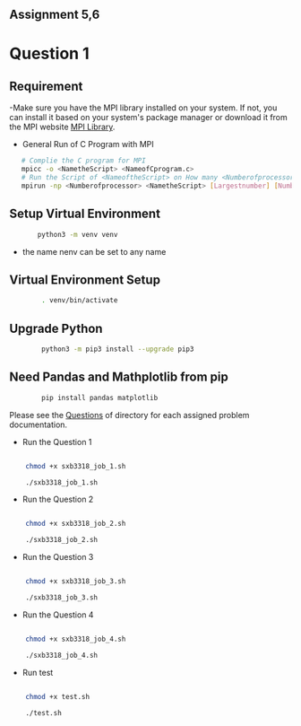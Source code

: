 ## Assignment 5,6

# Question 1

## Requirement
-Make sure you have the MPI library installed on your system. If not, you can install it based on your system's package manager or download it from the MPI website [MPI Library](https://www.mpi-forum.org/).

- General Run of C Program with MPI
 ```bash
    # Complie the C program for MPI
    mpicc -o <NametheScript> <NameofCprogram.c>
    # Run the Script of <NameoftheScript> on How many <Numberofprocessor>
    mpirun -np <Numberofprocessor> <NametheScript> [Largestnumber] [NumberofProcessor]

```

## Setup Virtual Environment
 ```bash
        python3 -m venv venv
```
- the name nenv can be set to any name

## Virtual Environment Setup
```bash
        . venv/bin/activate
```
## Upgrade Python
```bash
        python3 -m pip3 install --upgrade pip3
```

## Need Pandas and Mathplotlib from pip
```bash
        pip install pandas matplotlib
```

Please see the [Questions](/hw5-6-s2023.pdf) of directory for each assigned problem documentation.

- Run the Question 1
 ```bash

     chmod +x sxb3318_job_1.sh

     ./sxb3318_job_1.sh
```
- Run the Question 2
 ```bash

     chmod +x sxb3318_job_2.sh

     ./sxb3318_job_2.sh
```
- Run the Question 3
 ```bash

     chmod +x sxb3318_job_3.sh

     ./sxb3318_job_3.sh
```
- Run the Question 4
 ```bash

     chmod +x sxb3318_job_4.sh

     ./sxb3318_job_4.sh
```


- Run test
 ```bash

     chmod +x test.sh

     ./test.sh
```
